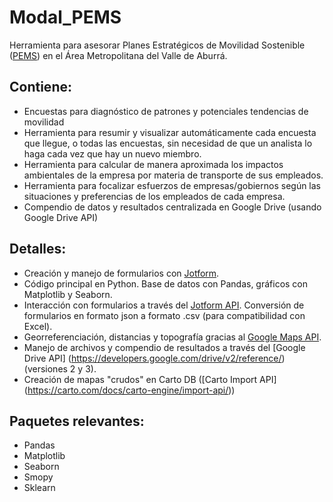 # Modal_PEMS

Herramienta para asesorar Planes Estratégicos de Movilidad Sostenible ([PEMS](https://www.google.com/url?sa=t&rct=j&q=&esrc=s&source=web&cd=2&cad=rja&uact=8&ved=0ahUKEwiv5ZD1kOLPAhWSix4KHcbxCicQFggoMAE&url=http%3A%2F%2Fwww.metropol.gov.co%2FBlog%2FDocuments%2FIntrumento_normativo_gestion_aire_sept18_2015.docx&usg=AFQjCNF9v86CY4FrhtZarsl7-4WxB6Mhvw&sig2=7WO4KxBFMo8ioouUDSCpyg&bvm=bv.135974163,d.dmo)) en el Área Metropolitana del Valle de Aburrá. 

## Contiene:

* Encuestas para diagnóstico de patrones y potenciales tendencias de movilidad
* Herramienta para resumir y visualizar automáticamente cada encuesta que llegue, o todas las encuestas, sin necesidad de que un analista lo haga cada vez que hay un nuevo miembro.
* Herramienta para calcular de manera aproximada los impactos ambientales de la empresa por materia de transporte de sus empleados.
* Herramienta para focalizar esfuerzos de empresas/gobiernos según las situaciones y preferencias de los empleados de cada empresa.
* Compendio de datos y resultados centralizada en Google Drive (usando Google Drive API)

## Detalles:

* Creación y manejo de formularios con [Jotform](http://www.jotform.com).
* Código principal en Python. Base de datos con Pandas, gráficos con Matplotlib y Seaborn.
* Interacción con formularios a través del [Jotform API](http://api.jotform.com/docs/). Conversión de formularios en formato json a formato .csv (para compatibilidad con Excel).
* Georreferenciación, distancias y topografía gracias al [Google Maps API](https://developers.google.com/maps/).
* Manejo de archivos y compendio de resultados a través del [Google Drive API] (https://developers.google.com/drive/v2/reference/) (versiones 2 y 3).
* Creación de mapas "crudos" en Carto DB ([Carto Import API] (https://carto.com/docs/carto-engine/import-api/))

## Paquetes relevantes:

* Pandas
* Matplotlib
* Seaborn
* Smopy
* Sklearn
